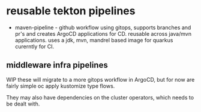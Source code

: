 # reusable tekton pipelines

- maven-pipeline - github workflow using gitops, supports branches and pr's and creates ArgoCD applications for CD. reusable across java/mvn applications. uses a jdk, mvn, mandrel based image for quarkus curerntly for CI.

## middleware infra pipelines

WIP these will migrate to a more gitops workflow in ArgoCD, but for now are fairly simple oc apply kustomize type flows.

They may also have dependencies on the cluster operators, which needs to be dealt with.